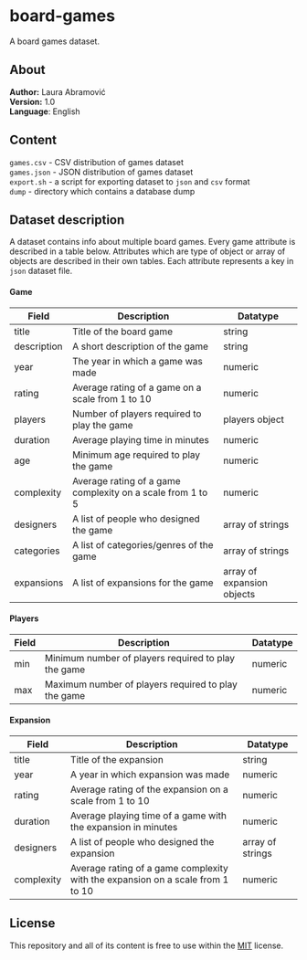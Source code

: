 # board-games

A board games dataset.

## About

**Author:** Laura Abramović<br>
**Version:** 1.0<br>
**Language**: English<br>

## Content

`games.csv` - CSV distribution of games dataset<br>
`games.json` - JSON distribution of games dataset<br>
`export.sh` - a script for exporting dataset to `json` and `csv` format<br>
`dump` - directory which contains a database dump

## Dataset description

A dataset contains info about multiple board games. Every game attribute is described in a table below. Attributes which are type of object or array of objects are described in their own tables. Each attribute represents a key in `json` dataset file.<br>

#### Game

| Field | Description | Datatype |
| ----------- | ----------- | ----------- |
| title | Title of the board game | string
| description | A short description of the game | string
| year | The year in which a game was made | numeric
| rating | Average rating of a game on a scale from 1 to 10 | numeric
| players | Number of players required to play the game | players object
| duration | Average playing time in minutes | numeric
| age | Minimum age required to play the game | numeric
| complexity | Average rating of a game complexity on a scale from 1 to 5 | numeric
| designers | A list of people who designed the game | array of strings
| categories | A list of categories/genres of the game | array of strings
| expansions | A list of expansions for the game | array of expansion objects

#### Players

| Field | Description | Datatype |
| ----------- | ----------- | ----------- |
| min | Minimum number of players required to play the game | numeric
| max | Maximum number of players required to play the game | numeric

#### Expansion

| Field | Description | Datatype |
| ----------- | ----------- | ----------- |
| title | Title of the expansion | string
| year | A year in which expansion was made | numeric
| rating | Average rating of the expansion on a scale from 1 to 10 | numeric
| duration | Average playing time of a game with the expansion in minutes | numeric
| designers | A list of people who designed the expansion | array of strings
| complexity | Average rating of a game complexity with the expansion on a scale from 1 to 10 | numeric

## License

This repository and all of its content is free to use within the 
[MIT](https://github.com/laura-abramovic/board-games/blob/main/LICENSE)
license.